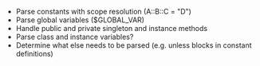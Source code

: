 * Parse constants with scope resolution (A::B::C = "D")
* Parse global variables ($GLOBAL_VAR)
* Handle public and private singleton and instance methods
* Parse class and instance variables?
* Determine what else needs to be parsed (e.g. unless blocks in constant definitions)
